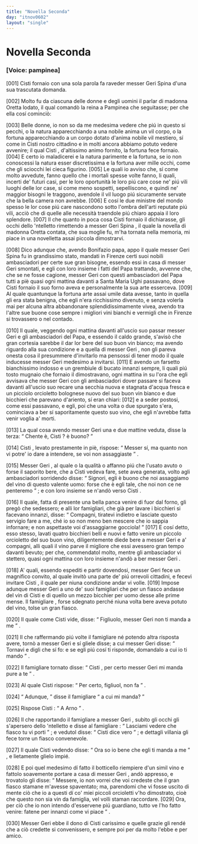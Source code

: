 ```yaml
---
title: "Novella Seconda"
day: "itnov0602"
layout: "single"
---
```

<div id="nov0602" type="novella" who="pampinea">
 <h1>
  Novella Seconda
 </h1>
 <p>
  <h3>
   [Voice: pampinea]
  </h3>
 </p>
 <argument>
  <p>
   <a name="p06020001">
    [001]
   </a>
   <name persref="cisti" type="person">
    Cisti
   </name>
   fornaio con una sola parola fa raveder messer
   <name persref="gerispina" type="person">
    Geri Spina
   </name>
   d'una sua trascutata domanda.
  </p>
 </argument>
 <div3 type="commentary" who="author">
  <p>
   <a name="p06020002">
    [002]
   </a>
   Molto fu da ciascuna delle donne e degli uomini il parlar di
   <name persref="oretta" type="person">
    madonna Oretta
   </name>
   lodato, il qual comand&ograve; la
   <name persref="elissa" type="person">
    reina
   </name>
   a
   <name persref="pampinea" type="person">
    Pampinea
   </name>
   che seguitasse; per che ella cos&iacute; cominci&ograve;:
  </p>
 </div3>
 <div3 type="commentary" who="pampinea">
  <p>
   <a name="p06020003">
    [003]
   </a>
   Belle donne, io non so da me medesima vedere che pi&uacute; in questo si pecchi, o la natura apparecchiando a una nobile anima un vil corpo, o la fortuna apparecchiando a un corpo dotato d'anima nobile vil mestiero, s&iacute; come in
   <name persref="cisti" type="person">
    Cisti
   </name>
   nostro cittadino e in molti ancora abbiamo potuto vedere avvenire; il qual
   <name persref="cisti" type="person">
    Cisti
   </name>
   , d'altissimo animo fornito, la fortuna fece fornaio.
   <a name="p06020004">
    [004]
   </a>
   E certo io maladicerei e la natura parimente e la fortuna, se io non conoscessi la natura esser discretissima e la fortuna aver mille occhi, come che gli sciocchi lei cieca figurino.
   <a name="p06020005">
    [005]
   </a>
   Le quali io avviso che, s&iacute; come molto avvedute, fanno quello che i mortali spesse volte fanno, li quali, incerti de' futuri casi, per le loro oportunit&agrave; le loro pi&uacute; care cose ne' pi&uacute; vili luoghi delle lor case, s&iacute; come meno sospetti, sepelliscono, e quindi ne' maggior bisogni le traggono, avendole il vil luogo pi&uacute; sicuramente servate che la bella camera non avrebbe.
   <a name="p06020006">
    [006]
   </a>
   E cos&iacute; le due ministre del mondo spesso le lor cose pi&uacute; care nascondono sotto l'ombra dell'arti reputate pi&uacute; vili, acci&ograve; che di quelle alle necessit&agrave; traendole pi&uacute; chiaro appaia il loro splendore.
   <a name="p06020007">
    [007]
   </a>
   Il che quanto in poca cosa
   <name persref="cisti" type="person">
    Cisti
   </name>
   fornaio il dichiarasse, gli occhi dello 'ntelletto rimettendo a messer
   <name persref="gerispina" type="person">
    Geri Spina
   </name>
   , il quale la novella di madonna Oretta contata, che sua moglie fu, m'ha tornata nella memoria, mi piace in una novelletta assai piccola dimostrarvi.
  </p>
 </div3>
 <p>
  <a name="p06020008">
   [008]
  </a>
  Dico adunque che, avendo
  <name persref="bonifazio" type="person">
   Bonifazio
  </name>
  papa, appo il quale messer
  <name persref="gerispina" type="person">
   Geri Spina
  </name>
  fu in grandissimo stato, mandati in
  <name placeref="firenze" type="place">
   Firenze
  </name>
  certi suoi nobili ambasciadori per certe sue gran bisogne, essendo essi in casa di messer
  <name persref="gerispina" type="person">
   Geri
  </name>
  smontati, e egli con loro insieme i fatti del Papa trattando, avvenne che, che se ne fosse cagione, messer
  <name persref="gerispina" type="person">
   Geri
  </name>
  con questi ambasciadori del Papa tutti a pi&egrave; quasi ogni mattina davanti a
  <name placeref="santamariaughi" type="place">
   Santa Maria Ughi
  </name>
  passavano, dove
  <name persref="cisti" type="person">
   Cisti
  </name>
  fornaio il suo forno aveva e personalmente la sua arte esserceva.
  <a name="p06020009">
   [009]
  </a>
  Al quale quantunque la fortuna arte assai umile data avesse, tanto in quella gli era stata benigna, che egli n'era ricchissimo divenuto, e senza volerla mai per alcuna altra abbandonare splendidissimamente vivea, avendo tra l'altre sue buone cose sempre i migliori vini bianchi e vermigli che in
  <name placeref="firenze" type="place">
   Firenze
  </name>
  si trovassero o nel contado.
 </p>
 <p>
  <a name="p06020010">
   [010]
  </a>
  Il quale, veggendo ogni mattina davanti all'uscio suo passar messer
  <name persref="gerispina" type="person">
   Geri
  </name>
  e gli ambasciadori del Papa, e essendo il caldo grande, s'avis&ograve; che gran cortesia sarebbe il dar lor bere del suo buon vin bianco; ma avendo riguardo alla sua condizione e a quella di messer
  <name persref="gerispina" type="person">
   Geri
  </name>
  , non gli pareva onesta cosa il presummere d'invitarlo ma pensossi di tener modo il quale inducesse messer
  <name persref="gerispina" type="person">
   Geri
  </name>
  medesimo a invitarsi.
  <a name="p06020011">
   [011]
  </a>
  E avendo un farsetto bianchissimo indosso e un grembiule di bucato innanzi sempre, li quali pi&uacute; tosto mugnaio che fornaio il dimostravano, ogni mattina in su l'ora che egli avvisava che messer
  <name persref="gerispina" type="person">
   Geri
  </name>
  con gli ambasciadori dover passare si faceva davanti all'uscio suo recare una secchia nuova e stagnata d'acqua fresca e un picciolo orcioletto bolognese nuovo del suo buon vin bianco e due bicchieri che parevano d'ariento, s&iacute; eran chiari:
  <a name="p06020012">
   [012]
  </a>
  e a seder postosi, come essi passavano, e egli, poi che una volta o due spurgato s'era, cominciava a ber s&iacute; saporitamente questo suo vino, che egli n'avrebbe fatta venir voglia a' morti.
 </p>
 <p>
  <a name="p06020013">
   [013]
  </a>
  La qual cosa avendo messer
  <name persref="gerispina" type="person">
   Geri
  </name>
  una e due mattine veduta, disse la terza:
  <q direct="unspecified" who="gerispina">
   Chente &egrave;,
   <name persref="cisti" type="person">
    Cisti
   </name>
   ? &egrave; buono?
  </q>
 </p>
 <p>
  <a name="p06020014">
   [014]
  </a>
  <name persref="cisti" type="person">
   Cisti
  </name>
  , levato prestamente in pi&egrave;, rispose:
  <q direct="unspecified" who="cisti">
   Messer s&iacute;, ma quanto non vi potre' io dare a intendere, se voi non assaggiaste
  </q>
  .
 </p>
 <p>
  <a name="p06020015">
   [015]
  </a>
  Messer
  <name persref="gerispina" type="person">
   Geri
  </name>
  , al quale o la qualit&agrave; o affanno pi&uacute; che l'usato avuto o forse il saporito bere, che a
  <name persref="cisti" type="person">
   Cisti
  </name>
  vedeva fare, sete avea generata, volto agli ambasciadori sorridendo disse:
  <q direct="unspecified" who="gerispina">
   Signori, egli &egrave; buono che noi assaggiamo del vino di questo valente uomo: forse che &egrave; egli tale, che noi non ce ne penteremo
  </q>
  ; e con loro insieme se n'and&ograve; verso
  <name persref="cisti" type="person">
   Cisti
  </name>
  .
 </p>
 <p>
  <a name="p06020016">
   [016]
  </a>
  Il quale, fatta di presente una bella panca venire di fuor dal forno, gli preg&ograve; che sedessero; e alli lor famigliari, che gi&agrave; per lavare i bicchieri si facevano innanzi, disse:
  <q direct="unspecified" who="cisti">
   Compagni, tiratevi indietro e lasciate questo servigio fare a me, ch&eacute; io so non meno ben mescere che io sappia infornare; e non aspettaste voi d'assaggiarne gocciola!
  </q>
  <a name="p06020017">
   [017]
  </a>
  E cos&iacute; detto, esso stesso, lavati quatro bicchieri belli e nuovi e fatto venire un piccolo orcioletto del suo buon vino, diligentemente diede bere a messer
  <name persref="gerispina" type="person">
   Geri
  </name>
  e a' compagni, alli quali il vino parve il migliore che essi avessero gran tempo davanti bevuto; per che, commendatol molto, mentre gli ambasciador vi stettero, quasi ogni mattina con loro insieme n'and&ograve; a ber messer
  <name persref="gerispina" type="person">
   Geri
  </name>
  .
 </p>
 <p>
  <a name="p06020018">
   [018]
  </a>
  A' quali, essendo espediti e partir dovendosi, messer
  <name persref="gerispina" type="person">
   Geri
  </name>
  fece un magnifico convito, al quale invit&ograve; una parte de' pi&uacute; orrevoli cittadini, e fecevi invitare
  <name persref="cisti" type="person">
   Cisti
  </name>
  , il quale per niuna condizione andar vi volle.
  <a name="p06020019">
   [019]
  </a>
  Impose adunque messer
  <name persref="gerispina" type="person">
   Geri
  </name>
  a uno de' suoi famigliari che per un fiasco andasse del vin di
  <name persref="cisti" type="person">
   Cisti
  </name>
  e di quello un mezzo bicchier per uomo desse alle prime mense. Il
  <name persref="famigliare-0602" type="person">
   famigliare
  </name>
  , forse sdegnato perch&eacute; niuna volta bere aveva potuto del vino, tolse un gran fiasco.
 </p>
 <p>
  <a name="p06020020">
   [020]
  </a>
  Il quale come
  <name persref="cisti" type="person">
   Cisti
  </name>
  vide, disse:
  <q direct="unspecified" who="cisti">
   Figliuolo, messer
   <name persref="gerispina" type="person">
    Geri
   </name>
   non ti manda a me
  </q>
  .
 </p>
 <p>
  <a name="p06020021">
   [021]
  </a>
  Il che raffermando pi&uacute; volte il
  <name persref="famigliare-0602" type="person">
   famigliare
  </name>
  n&eacute; potendo altra risposta avere, torn&ograve; a messer
  <name persref="gerispina" type="person">
   Geri
  </name>
  e s&iacute; gliele disse; a cui messer
  <name persref="gerispina" type="person">
   Geri
  </name>
  disse:
  <q direct="unspecified" who="gerispina">
   Tornavi e digli che s&iacute; fo: e se egli pi&uacute; cos&iacute; ti risponde, domandalo a cui io ti mando
  </q>
  .
 </p>
 <p>
  <a name="p06020022">
   [022]
  </a>
  Il
  <name persref="famigliare-0602" type="person">
   famigliare
  </name>
  tornato disse:
  <q direct="unspecified" who="famigliare-0602">
   <name persref="cisti" type="person">
    Cisti
   </name>
   , per certo messer
   <name persref="gerispina" type="person">
    Geri
   </name>
   mi manda pure a te
  </q>
  .
 </p>
 <p>
  <a name="p06020023">
   [023]
  </a>
  Al quale
  <name persref="cisti" type="person">
   Cisti
  </name>
  rispose:
  <q direct="unspecified" who="cisti">
   Per certo, figliuol, non fa
  </q>
  .
 </p>
 <p>
  <a name="p06020024">
   [024]
  </a>
  <q direct="unspecified" who="famigliare-0602">
   Adunque,
  </q>
  disse il
  <name persref="famigliare-0602" type="person">
   famigliare
  </name>
  <q direct="unspecified">
   a cui mi manda?
  </q>
 </p>
 <p>
  <a name="p06020025">
   [025]
  </a>
  Rispose
  <name persref="cisti" type="person">
   Cisti
  </name>
  :
  <q direct="unspecified" who="cisti">
   A Arno
  </q>
  .
 </p>
 <p>
  <a name="p06020026">
   [026]
  </a>
  Il che rapportando il
  <name persref="famigliare-0602" type="person">
   famigliare
  </name>
  a messer
  <name persref="gerispina" type="person">
   Geri
  </name>
  , subito gli occhi gli s'apersero dello 'ntelletto e disse al
  <name persref="famigliare-0602" type="person">
   famigliare
  </name>
  :
  <q direct="unspecified" who="gerispina">
   Lasciami vedere che fiasco tu vi porti
  </q>
  ; e vedutol disse:
  <q direct="unspecified">
   <name persref="cisti" type="person">
    Cisti
   </name>
   dice vero
  </q>
  ; e dettagli villania gli fece torre un fiasco convenevole.
 </p>
 <p>
  <a name="p06020027">
   [027]
  </a>
  Il quale
  <name persref="cisti" type="person">
   Cisti
  </name>
  vedendo disse:
  <q direct="unspecified" who="cisti">
   Ora so io bene che egli ti manda a me
  </q>
  , e lietamente glielo impi&eacute;.
 </p>
 <p>
  <a name="p06020028">
   [028]
  </a>
  E poi quel medesimo d&iacute; fatto il botticello riempiere d'un simil vino e fattolo soavemente portare a casa di messer
  <name persref="gerispina" type="person">
   Geri
  </name>
  , and&ograve; appresso, e trovatolo gli disse:
  <q direct="unspecified" who="cisti">
   Messere, io non vorrei che voi credeste che il gran fiasco stamane m'avesse spaventato; ma, parendomi che vi fosse uscito di mente ci&ograve; che io a questi d&iacute; co' miei piccoli orcioletti v'ho dimostrato, cio&egrave; che questo non sia vin da famiglia, vel volli staman raccordare.
   <a name="p06020029">
    [029]
   </a>
   Ora, per ci&ograve; che io non intendo d'esservene pi&uacute; guardiano, tutto ve l'ho fatto venire: fatene per innanzi come vi piace
  </q>
  .
 </p>
 <p>
  <a name="p06020030">
   [030]
  </a>
  Messer
  <name persref="gerispina" type="person">
   Geri
  </name>
  ebbe il dono di
  <name persref="cisti" type="person">
   Cisti
  </name>
  carissimo e quelle grazie gli rend&eacute; che a ci&ograve; credette si convenissero, e sempre poi per da molto l'ebbe e per amico.
 </p>
</div>